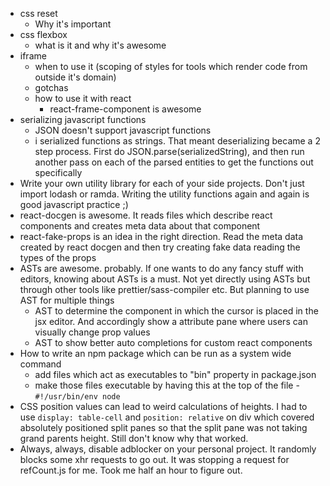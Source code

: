 - css reset
  - Why it's important
- css flexbox
  - what is it and why it's awesome
- iframe
  - when to use it (scoping of styles for tools which render code from outside it's domain)
  - gotchas
  - how to use it with react
    - react-frame-component is awesome
- serializing javascript functions
  - JSON doesn't support javascript functions
  - i serialized functions as strings. That meant deserializing became a 2 step process. First do JSON.parse(serializedString), and then run another pass on each of the parsed entities to get the functions out specifically
- Write your own utility library for each of your side projects. Don't just import lodash or ramda. Writing the utility functions again and again is good javascript practice ;)
- react-docgen is awesome. It reads files which describe react components and creates meta data about that component
- react-fake-props is an idea in the right direction. Read the meta data created by react docgen and then try creating fake data reading the types of the props
- ASTs are awesome. probably. If one wants to do any fancy stuff with editors, knowing about ASTs is a must. Not yet directly using ASTs but through other tools like prettier/sass-compiler etc. But planning to use AST for multiple things
  - AST to determine the component in which the cursor is placed in the jsx editor. And accordingly show a attribute pane where users can visually change prop values
  - AST to show better auto completions for custom react components
- How to write an npm package which can be run as a system wide command
  - add files which act as executables to "bin" property in package.json
  - make those files executable by having this at the top of the file - `#!/usr/bin/env node`
- CSS position values can lead to weird calculations of heights. I had to use `display: table-cell` and `position: relative` on div which covered absolutely positioned split panes so that the split pane was not taking grand parents height. Still don't know why that worked.
- Always, always, disable adblocker on your personal project. It randomly blocks some xhr requests to go out. It was stopping a request for refCount.js for me. Took me half an hour to figure out.
